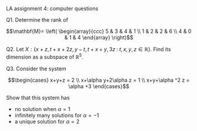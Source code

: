 LA assignment 4: computer questions

Q1. Determine the rank of 

$$\mathbf{M}=
\left(
\begin{array}{ccc}
5 & 3 & 4 & 1 \\
1 & 2 & 2 & 6 \\
4 & 0 & 1 & 4 
\end{array}
\right)$$

Q2. Let $X : \left\{ x+z, t+x+2z, y-t, t+x+y,3z \; : \; t,x,y,z \in \mathbb{R} \right\}$. Find its dimension as a subspace of $\mathbb{R}^5$.

Q3. Consider the system

$$\begin{cases}
x+y+z = 2 \\
x+\alpha y+2\alpha z = 1 \\ 
x+y+\alpha ^2 z = \alpha +3
\end{cases}$$

Show that this system has

* no solution when $\alpha = 1$
* infinitely many solutions for $\alpha = -1$
* a unique solution for $\alpha =2$
